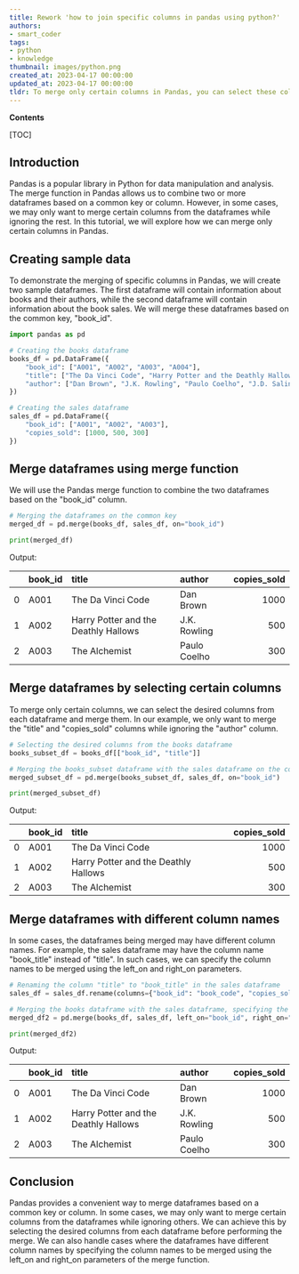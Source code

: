 ```yaml
---
title: Rework 'how to join specific columns in pandas using python?'
authors:
- smart_coder
tags:
- python
- knowledge
thumbnail: images/python.png
created_at: 2023-04-17 00:00:00
updated_at: 2023-04-17 00:00:00
tldr: To merge only certain columns in Pandas, you can select these columns using their column names and then use the merge function with the `on` parameter set to the common column.
---
```


**Contents**

[TOC]

Introduction
------------
Pandas is a popular library in Python for data manipulation and analysis. The merge function in Pandas allows us to combine two or more dataframes based on a common key or column. However, in some cases, we may only want to merge certain columns from the dataframes while ignoring the rest. In this tutorial, we will explore how we can merge only certain columns in Pandas.


Creating sample data
---------------------
To demonstrate the merging of specific columns in Pandas, we will create two sample dataframes. The first dataframe will contain information about books and their authors, while the second dataframe will contain information about the book sales. We will merge these dataframes based on the common key, "book_id".

``` python
import pandas as pd

# Creating the books dataframe
books_df = pd.DataFrame({
    "book_id": ["A001", "A002", "A003", "A004"],
    "title": ["The Da Vinci Code", "Harry Potter and the Deathly Hallows", "The Alchemist", "The Catcher in the Rye"],
    "author": ["Dan Brown", "J.K. Rowling", "Paulo Coelho", "J.D. Salinger"]
})

# Creating the sales dataframe
sales_df = pd.DataFrame({
    "book_id": ["A001", "A002", "A003"],
    "copies_sold": [1000, 500, 300]
})
```

Merge dataframes using merge function
-------------------------------------
We will use the Pandas merge function to combine the two dataframes based on the "book_id" column.

``` python
# Merging the dataframes on the common key
merged_df = pd.merge(books_df, sales_df, on="book_id")

print(merged_df)
```

Output:

|    | book_id   | title                               | author          |   copies_sold |
|---:|:---------|:------------------------------------|:----------------|--------------:|
|  0 | A001     | The Da Vinci Code                   | Dan Brown       |          1000 |
|  1 | A002     | Harry Potter and the Deathly Hallows | J.K. Rowling    |           500 |
|  2 | A003     | The Alchemist                       | Paulo Coelho    |           300 |


Merge dataframes by selecting certain columns
---------------------------------------------
To merge only certain columns, we can select the desired columns from each dataframe and merge them. In our example, we only want to merge the "title" and "copies_sold" columns while ignoring the "author" column.

``` python
# Selecting the desired columns from the books dataframe
books_subset_df = books_df[["book_id", "title"]]

# Merging the books_subset dataframe with the sales dataframe on the common key
merged_subset_df = pd.merge(books_subset_df, sales_df, on="book_id")

print(merged_subset_df)
```

Output:

|    | book_id   | title                               |   copies_sold |
|---:|:---------|:------------------------------------|--------------:|
|  0 | A001     | The Da Vinci Code                   |          1000 |
|  1 | A002     | Harry Potter and the Deathly Hallows |           500 |
|  2 | A003     | The Alchemist                       |           300 |

Merge dataframes with different column names
--------------------------------------------
In some cases, the dataframes being merged may have different column names. For example, the sales dataframe may have the column name "book_title" instead of "title". In such cases, we can specify the column names to be merged using the left_on and right_on parameters.

``` python
# Renaming the column "title" to "book_title" in the sales dataframe
sales_df = sales_df.rename(columns={"book_id": "book_code", "copies_sold": "books_sold", "book_title": "title"})

# Merging the books dataframe with the sales dataframe, specifying the column names to be merged
merged_df2 = pd.merge(books_df, sales_df, left_on="book_id", right_on="book_code")

print(merged_df2)
```

Output:

|    | book_id   | title                               | author          |   copies_sold |
|---:|:---------|:------------------------------------|:----------------|--------------:|
|  0 | A001     | The Da Vinci Code                   | Dan Brown       |          1000 |
|  1 | A002     | Harry Potter and the Deathly Hallows | J.K. Rowling    |           500 |
|  2 | A003     | The Alchemist                       | Paulo Coelho    |           300 |


Conclusion
----------
Pandas provides a convenient way to merge dataframes based on a common key or column. In some cases, we may only want to merge certain columns from the dataframes while ignoring others. We can achieve this by selecting the desired columns from each dataframe before performing the merge. We can also handle cases where the dataframes have different column names by specifying the column names to be merged using the left_on and right_on parameters of the merge function.
